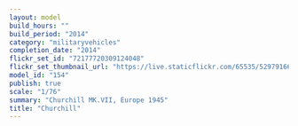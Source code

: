 ```yaml
---
layout: model
build_hours: ""
build_period: "2014"
category: "militaryvehicles"
completion_date: "2014"
flickr_set_id: "72177720309124048"
flickr_set_thumbnail_url: "https://live.staticflickr.com/65535/52979166167_11effff14c_m.jpg"
model_id: "154"
publish: true
scale: "1/76"
summary: "Churchill MK.VII, Europe 1945"
title: "Churchill"
---
```




